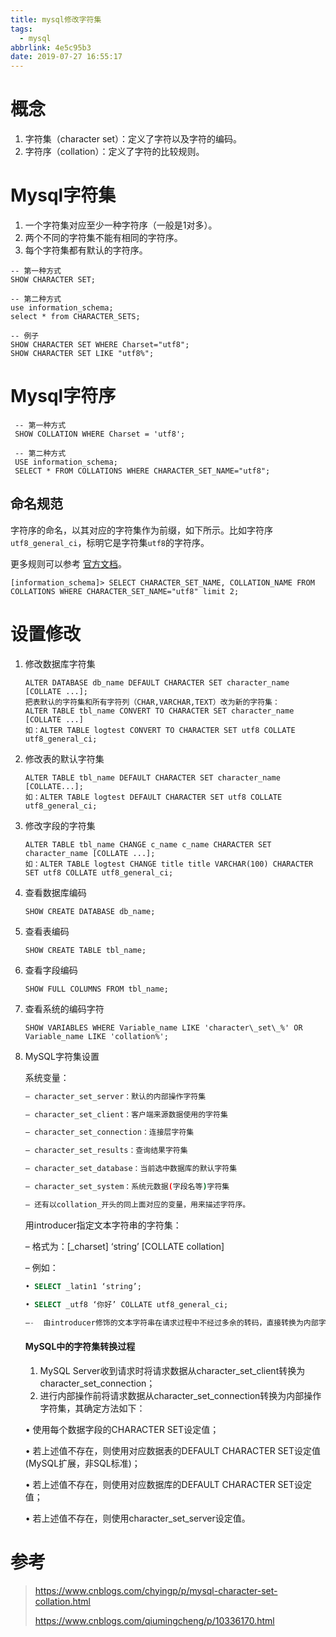 ```yaml
---
title: mysql修改字符集
tags:
  - mysql
abbrlink: 4e5c95b3
date: 2019-07-27 16:55:17
---
```


# 概念

1. 字符集（character set）：定义了字符以及字符的编码。
2. 字符序（collation）：定义了字符的比较规则。

# Mysql字符集

1. 一个字符集对应至少一种字符序（一般是1对多）。
2. 两个不同的字符集不能有相同的字符序。
3. 每个字符集都有默认的字符序。

```mysql
-- 第一种方式
SHOW CHARACTER SET;

-- 第二种方式
use information_schema;
select * from CHARACTER_SETS;

-- 例子
SHOW CHARACTER SET WHERE Charset="utf8";
SHOW CHARACTER SET LIKE "utf8%";
```

# Mysql字符序

```mysql
 -- 第一种方式
 SHOW COLLATION WHERE Charset = 'utf8';
 
 -- 第二种方式
 USE information_schema;
 SELECT * FROM COLLATIONS WHERE CHARACTER_SET_NAME="utf8";
```

## 命名规范

字符序的命名，以其对应的字符集作为前缀，如下所示。比如字符序`utf8_general_ci`，标明它是字符集`utf8`的字符序。

更多规则可以参考 [官方文档](https://dev.mysql.com/doc/refman/5.7/en/charset-collation-names.html)。

```mysql
[information_schema]> SELECT CHARACTER_SET_NAME, COLLATION_NAME FROM COLLATIONS WHERE CHARACTER_SET_NAME="utf8" limit 2; 
```

# 设置修改

1. 修改数据库字符集

   ```mysql
   ALTER DATABASE db_name DEFAULT CHARACTER SET character_name [COLLATE ...];
   把表默认的字符集和所有字符列（CHAR,VARCHAR,TEXT）改为新的字符集：
   ALTER TABLE tbl_name CONVERT TO CHARACTER SET character_name [COLLATE ...]
   如：ALTER TABLE logtest CONVERT TO CHARACTER SET utf8 COLLATE utf8_general_ci;
   ```

2. 修改表的默认字符集

   ```mysql
   ALTER TABLE tbl_name DEFAULT CHARACTER SET character_name [COLLATE...];
   如：ALTER TABLE logtest DEFAULT CHARACTER SET utf8 COLLATE utf8_general_ci;
   ```

3. 修改字段的字符集

   ```mysql
   ALTER TABLE tbl_name CHANGE c_name c_name CHARACTER SET character_name [COLLATE ...];
   如：ALTER TABLE logtest CHANGE title title VARCHAR(100) CHARACTER SET utf8 COLLATE utf8_general_ci;
   ```

4. 查看数据库编码

   ```mysql
   SHOW CREATE DATABASE db_name;
   ```

5. 查看表编码

   ```mysql
   SHOW CREATE TABLE tbl_name;
   ```

6. 查看字段编码

   ```mysql
   SHOW FULL COLUMNS FROM tbl_name;
   ```

7. 查看系统的编码字符

   ```mysql
   SHOW VARIABLES WHERE Variable_name LIKE 'character\_set\_%' OR Variable_name LIKE 'collation%';
   ```

8. MySQL字符集设置

   系统变量：

   ```sh
   – character_set_server：默认的内部操作字符集
   
   – character_set_client：客户端来源数据使用的字符集
   
   – character_set_connection：连接层字符集
   
   – character_set_results：查询结果字符集
   
   – character_set_database：当前选中数据库的默认字符集
   
   – character_set_system：系统元数据(字段名等)字符集
   
   – 还有以collation_开头的同上面对应的变量，用来描述字符序。
   ```

   用introducer指定文本字符串的字符集：

   – 格式为：[_charset] ‘string’ [COLLATE collation]

   – 例如：

   ```sql
   • SELECT _latin1 ‘string’;
   
   • SELECT _utf8 ‘你好’ COLLATE utf8_general_ci;
   
   –-  由introducer修饰的文本字符串在请求过程中不经过多余的转码，直接转换为内部字符集处理。
   ```

   #### MySQL中的字符集转换过程

   1. MySQL Server收到请求时将请求数据从character_set_client转换为character_set_connection；
   2. 进行内部操作前将请求数据从character_set_connection转换为内部操作字符集，其确定方法如下：

   • 使用每个数据字段的CHARACTER SET设定值；

   • 若上述值不存在，则使用对应数据表的DEFAULT CHARACTER SET设定值(MySQL扩展，非SQL标准)；

   • 若上述值不存在，则使用对应数据库的DEFAULT CHARACTER SET设定值；

   • 若上述值不存在，则使用character_set_server设定值。

# 参考

> https://www.cnblogs.com/chyingp/p/mysql-character-set-collation.html
>
> https://www.cnblogs.com/qiumingcheng/p/10336170.html

